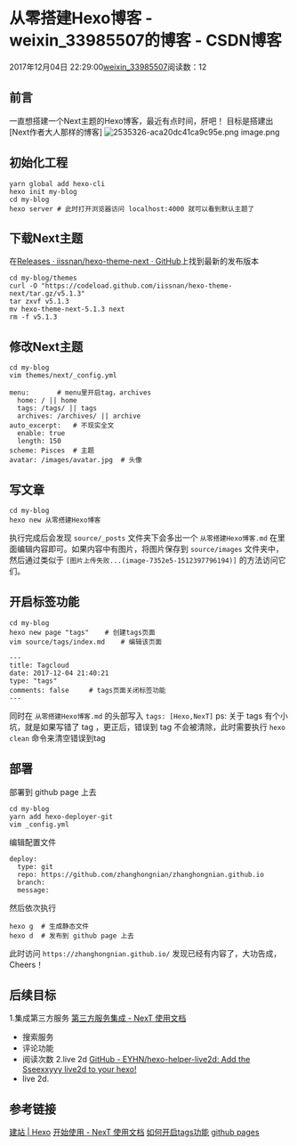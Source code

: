 # 从零搭建Hexo博客 - weixin_33985507的博客 - CSDN博客
2017年12月04日 22:29:00[weixin_33985507](https://me.csdn.net/weixin_33985507)阅读数：12
## 前言
一直想搭建一个Next主题的Hexo博客，最近有点时间，肝吧！
目标是搭建出[Next作者大人那样的博客]
![2535326-aca20dc41ca9c95e.png](https://upload-images.jianshu.io/upload_images/2535326-aca20dc41ca9c95e.png)
image.png
## 初始化工程
```
yarn global add hexo-cli
hexo init my-blog
cd my-blog
hexo server # 此时打开浏览器访问 localhost:4000 就可以看到默认主题了
```
## 下载Next主题
在[Releases · iissnan/hexo-theme-next · GitHub](https://link.jianshu.com?t=https://github.com/iissnan/hexo-theme-next/releases)上找到最新的发布版本
```
cd my-blog/themes
curl -O "https://codeload.github.com/iissnan/hexo-theme-next/tar.gz/v5.1.3"
tar zxvf v5.1.3
mv hexo-theme-next-5.1.3 next
rm -f v5.1.3
```
## 修改Next主题
```
cd my-blog
vim themes/next/_config.yml
```
```
menu:       # menu里开启tag，archives
  home: / || home
  tags: /tags/ || tags
  archives: /archives/ || archive
auto_excerpt:   # 不现实全文
  enable: true  
  length: 150
scheme: Pisces  # 主题
avatar: /images/avatar.jpg  # 头像
```
## 写文章
```
cd my-blog
hexo new 从零搭建Hexo博客
```
执行完成后会发现 `source/_posts` 文件夹下会多出一个 `从零搭建Hexo博客.md` 在里面编辑内容即可。如果内容中有图片，将图片保存到 `source/images` 文件夹中，然后通过类似于 `[图片上传失败...(image-7352e5-1512397796194)]` 的方法访问它们。
## 开启标签功能
```
cd my-blog
hexo new page "tags"    # 创建tags页面
vim source/tags/index.md    # 编辑该页面
```
```
---
title: Tagcloud
date: 2017-12-04 21:40:21
type: "tags"
comments: false     # tags页面关闭标签功能
---
```
同时在 `从零搭建Hexo博客.md` 的头部写入 `tags: [Hexo,NexT]`
ps: 关于 tags 有个小坑，就是如果写错了 tag ，更正后，错误到 tag 不会被清除，此时需要执行 `hexo clean` 命令来清空错误到tag
## 部署
部署到 github page 上去
```
cd my-blog
yarn add hexo-deployer-git
vim _config.yml
```
编辑配置文件
```
deploy:
  type: git
  repo: https://github.com/zhanghongnian/zhanghongnian.github.io
  branch: 
  message:
```
然后依次执行
```
hexo g  # 生成静态文件
hexo d  # 发布到 github page 上去
```
此时访问 `https://zhanghongnian.github.io/` 发现已经有内容了，大功告成，Cheers！
## 后续目标
1.集成第三方服务   [第三方服务集成 - NexT 使用文档](https://link.jianshu.com?t=http://theme-next.iissnan.com/third-party-services.html#algolia-search)
- 搜索服务
- 评论功能
- 阅读次数
2.live 2d  [GitHub - EYHN/hexo-helper-live2d: Add the Sseexxyyy live2d to your hexo!](https://link.jianshu.com?t=https://github.com/EYHN/hexo-helper-live2d)
- live 2d.
## 参考链接
[建站 | Hexo](https://link.jianshu.com?t=https://hexo.io/zh-cn/docs/setup.html)
[开始使用 - NexT 使用文档](https://link.jianshu.com?t=http://theme-next.iissnan.com/getting-started.html)
[如何开启tags功能](https://link.jianshu.com?t=https://www.zhihu.com/question/29017171)
[github pages](https://link.jianshu.com?t=https://pages.github.com/)
